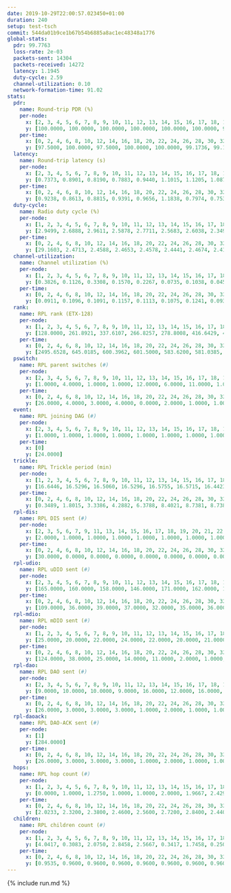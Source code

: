 ```yaml
---
date: 2019-10-29T22:00:57.023450+01:00
duration: 240
setup: test-tsch
commit: 544da01b9ce1b67b54b6885a8ac1ec48348a1776
global-stats:
  pdr: 99.7763
  loss-rate: 2e-03
  packets-sent: 14304
  packets-received: 14272
  latency: 1.1945
  duty-cycle: 2.59
  channel-utilization: 0.10
  network-formation-time: 91.02
stats:
  pdr:
    name: Round-trip PDR (%)
    per-node:
      x: [2, 3, 4, 5, 6, 7, 8, 9, 10, 11, 12, 13, 14, 15, 16, 17, 18, 19, 20, 21, 22, 23, 24, 25]
      y: [100.0000, 100.0000, 100.0000, 100.0000, 100.0000, 100.0000, 99.6683, 99.8316, 99.8342, 99.8328, 99.2780, 100.0000, 99.8390, 99.4801, 100.0000, 99.6510, 99.8322, 99.8350, 99.6516, 99.8291, 99.6678, 99.6672, 99.6727, 98.9950]
    per-time:
      x: [0, 2, 4, 6, 8, 10, 12, 14, 16, 18, 20, 22, 24, 26, 28, 30, 32, 34, 36, 38, 40, 42, 44, 46, 48, 50, 52, 54, 56, 58, 60, 62, 64, 66, 68, 70, 72, 74, 76, 78, 80, 82, 84, 86, 88, 90, 92, 94, 96, 98, 100, 102, 104, 106, 108, 110, 112, 114, 116, 118, 120, 122, 124, 126, 128, 130, 132, 134, 136, 138, 140, 142, 144, 146, 148, 150, 152, 154, 156, 158, 160, 162, 164, 166, 168, 170, 172, 174, 176, 178, 180, 182, 184, 186, 188, 190, 192, 194, 196, 198, 200, 202, 204, 206, 208, 210, 212, 214, 216, 218, 220, 222, 224, 226, 228, 230, 232, 234, 236, 238]
      y: [97.5000, 100.0000, 97.5000, 100.0000, 100.0000, 99.1736, 99.1667, 98.3193, 100.0000, 100.0000, 100.0000, 99.1736, 100.0000, 99.1667, 100.0000, 99.1597, 98.3471, 100.0000, 98.3333, 100.0000, 99.1667, 100.0000, 100.0000, 99.1667, 100.0000, 99.1667, 100.0000, 100.0000, 100.0000, 100.0000, 100.0000, 100.0000, 100.0000, 100.0000, 100.0000, 100.0000, 100.0000, 100.0000, 100.0000, 100.0000, 100.0000, 100.0000, 100.0000, 100.0000, 100.0000, 100.0000, 100.0000, 100.0000, 100.0000, 100.0000, 100.0000, 100.0000, 99.1667, 100.0000, 100.0000, 100.0000, 100.0000, 100.0000, 100.0000, 100.0000, 100.0000, 100.0000, 99.1667, 98.3333, 100.0000, 100.0000, 100.0000, 100.0000, 100.0000, 100.0000, 99.1667, 99.1667, 100.0000, 100.0000, 100.0000, 100.0000, 100.0000, 99.1667, 100.0000, 100.0000, 100.0000, 100.0000, 100.0000, 100.0000, 100.0000, 100.0000, 100.0000, 100.0000, 100.0000, 100.0000, 100.0000, 100.0000, 100.0000, 99.1667, 100.0000, 100.0000, 100.0000, 100.0000, 99.1667, 100.0000, 100.0000, 100.0000, 100.0000, 100.0000, 100.0000, 100.0000, 100.0000, 99.1597, 100.0000, 100.0000, 99.1667, 99.1667, 100.0000, 100.0000, 100.0000, 100.0000, 100.0000, 100.0000, 100.0000, 100.0000]
  latency:
    name: Round-trip latency (s)
    per-node:
      x: [2, 3, 4, 5, 6, 7, 8, 9, 10, 11, 12, 13, 14, 15, 16, 17, 18, 19, 20, 21, 22, 23, 24, 25]
      y: [0.7373, 0.8901, 0.8190, 0.7883, 0.9440, 1.1015, 1.1205, 1.0876, 0.9593, 1.0568, 1.0188, 1.0910, 1.1437, 1.2451, 1.1641, 1.3338, 1.2907, 1.4500, 1.5242, 1.4830, 1.5317, 1.6078, 1.5786, 1.7417]
    per-time:
      x: [0, 2, 4, 6, 8, 10, 12, 14, 16, 18, 20, 22, 24, 26, 28, 30, 32, 34, 36, 38, 40, 42, 44, 46, 48, 50, 52, 54, 56, 58, 60, 62, 64, 66, 68, 70, 72, 74, 76, 78, 80, 82, 84, 86, 88, 90, 92, 94, 96, 98, 100, 102, 104, 106, 108, 110, 112, 114, 116, 118, 120, 122, 124, 126, 128, 130, 132, 134, 136, 138, 140, 142, 144, 146, 148, 150, 152, 154, 156, 158, 160, 162, 164, 166, 168, 170, 172, 174, 176, 178, 180, 182, 184, 186, 188, 190, 192, 194, 196, 198, 200, 202, 204, 206, 208, 210, 212, 214, 216, 218, 220, 222, 224, 226, 228, 230, 232, 234, 236, 238]
      y: [0.9238, 0.8613, 0.8815, 0.9391, 0.9656, 1.1838, 0.7974, 0.7537, 0.8153, 0.7812, 0.7886, 0.8173, 0.7656, 0.8589, 0.7441, 0.8575, 0.8053, 0.7595, 0.8905, 0.8597, 0.8856, 0.9758, 0.8680, 0.8616, 0.8888, 0.7992, 0.8680, 0.8662, 0.8479, 0.8711, 0.8408, 0.8106, 0.8259, 0.7948, 0.8014, 0.8678, 0.8604, 0.8191, 0.7488, 0.8239, 0.7313, 0.8636, 0.7770, 0.7858, 0.8265, 0.7927, 0.7582, 0.8873, 0.8205, 0.8057, 0.7794, 0.8327, 0.7516, 0.8380, 0.8151, 0.8274, 0.8847, 0.8830, 0.8541, 0.9758, 1.0203, 1.0563, 0.9156, 0.9256, 0.9078, 1.2697, 1.4101, 1.2020, 1.0586, 1.0006, 0.9849, 1.2688, 1.6674, 1.5783, 1.3154, 1.1374, 1.1392, 1.2962, 1.7434, 1.7683, 1.6918, 1.5258, 1.2231, 1.2016, 1.6967, 1.7404, 1.7211, 1.6941, 1.6670, 1.5318, 1.6726, 1.6194, 1.6702, 1.6676, 1.6591, 1.7148, 1.7066, 1.7711, 1.7940, 1.7962, 1.7643, 1.7770, 1.9247, 1.8438, 1.8259, 1.8044, 1.8267, 1.7777, 1.8980, 1.8272, 1.8332, 1.7642, 1.7772, 1.7579, 1.7621, 1.6998, 1.7488, 1.7631, 1.7157, 1.8260]
  duty-cycle:
    name: Radio duty cycle (%)
    per-node:
      x: [1, 2, 3, 4, 5, 6, 7, 8, 9, 10, 11, 12, 13, 14, 15, 16, 17, 18, 19, 20, 21, 22, 23, 24, 25]
      y: [2.9499, 2.6888, 2.9611, 2.5878, 2.7711, 2.5683, 2.6038, 2.3493, 2.5451, 2.5338, 2.5019, 2.4640, 2.7508, 2.4666, 2.6651, 2.8558, 2.4937, 2.7575, 2.5575, 2.4004, 2.7875, 2.6797, 2.6993, 2.7667, 2.6809]
    per-time:
      x: [0, 2, 4, 6, 8, 10, 12, 14, 16, 18, 20, 22, 24, 26, 28, 30, 32, 34, 36, 38, 40, 42, 44, 46, 48, 50, 52, 54, 56, 58, 60, 62, 64, 66, 68, 70, 72, 74, 76, 78, 80, 82, 84, 86, 88, 90, 92, 94, 96, 98, 100, 102, 104, 106, 108, 110, 112, 114, 116, 118, 120, 122, 124, 126, 128, 130, 132, 134, 136, 138, 140, 142, 144, 146, 148, 150, 152, 154, 156, 158, 160, 162, 164, 166, 168, 170, 172, 174, 176, 178, 180, 182, 184, 186, 188, 190, 192, 194, 196, 198, 200, 202, 204, 206, 208, 210, 212, 214, 216, 218, 220, 222, 224, 226, 228, 230, 232, 234, 236, 238]
      y: [29.1603, 2.4713, 2.4588, 2.4653, 2.4578, 2.4441, 2.4674, 2.4184, 2.4346, 2.4201, 2.4154, 2.4205, 2.4353, 2.4276, 2.4288, 2.4153, 2.4137, 2.4377, 2.4369, 2.4259, 2.4110, 2.4312, 2.4274, 2.4291, 2.4254, 2.4206, 2.4392, 2.4204, 2.4327, 2.4272, 2.4336, 2.4173, 2.4203, 2.4193, 2.4238, 2.4235, 2.4291, 2.4179, 2.4076, 2.4200, 2.4295, 2.4015, 2.4296, 2.4085, 2.4132, 2.4152, 2.4132, 2.4109, 2.4481, 2.4370, 2.4321, 2.4266, 2.4286, 2.4542, 2.4232, 2.4172, 2.4498, 2.4466, 2.4721, 2.4199, 2.4274, 2.4199, 2.4353, 2.4350, 2.4393, 2.4404, 2.4371, 2.4382, 2.4585, 2.7761, 2.4914, 2.4974, 2.5503, 2.4423, 2.4363, 2.8236, 2.3460, 2.3005, 2.3029, 2.4223, 2.4207, 2.4148, 2.4213, 2.4336, 2.4160, 2.4293, 2.4428, 2.4255, 2.4218, 2.4317, 2.4266, 2.3985, 2.4084, 2.4060, 2.4410, 2.4341, 2.4327, 2.4178, 2.4271, 2.4460, 2.4468, 2.4276, 2.4443, 2.4520, 2.4432, 2.4499, 2.4257, 2.4257, 2.4326, 2.4401, 2.4447, 2.4268, 2.4355, 2.4366, 2.4470, 2.4346, 2.4273, 2.4304, 2.4327, 2.4309]
  channel-utilization:
    name: Channel utilization (%)
    per-node:
      x: [1, 2, 3, 4, 5, 6, 7, 8, 9, 10, 11, 12, 13, 14, 15, 16, 17, 18, 19, 20, 21, 22, 23, 24, 25]
      y: [0.3826, 0.1126, 0.3308, 0.1570, 0.2267, 0.0735, 0.1038, 0.0454, 0.0371, 0.0687, 0.0469, 0.0537, 0.1772, 0.0344, 0.0515, 0.1604, 0.0328, 0.0773, 0.1419, 0.0679, 0.0747, 0.0424, 0.0331, 0.0313, 0.0324]
    per-time:
      x: [0, 2, 4, 6, 8, 10, 12, 14, 16, 18, 20, 22, 24, 26, 28, 30, 32, 34, 36, 38, 40, 42, 44, 46, 48, 50, 52, 54, 56, 58, 60, 62, 64, 66, 68, 70, 72, 74, 76, 78, 80, 82, 84, 86, 88, 90, 92, 94, 96, 98, 100, 102, 104, 106, 108, 110, 112, 114, 116, 118, 120, 122, 124, 126, 128, 130, 132, 134, 136, 138, 140, 142, 144, 146, 148, 150, 152, 154, 156, 158, 160, 162, 164, 166, 168, 170, 172, 174, 176, 178, 180, 182, 184, 186, 188, 190, 192, 194, 196, 198, 200, 202, 204, 206, 208, 210, 212, 214, 216, 218, 220, 222, 224, 226, 228, 230, 232, 234, 236, 238]
      y: [0.0911, 0.1096, 0.1091, 0.1157, 0.1113, 0.1075, 0.1241, 0.0930, 0.0975, 0.0949, 0.0936, 0.0950, 0.1032, 0.0982, 0.1044, 0.0921, 0.0946, 0.1026, 0.1044, 0.1018, 0.0939, 0.1020, 0.1000, 0.0978, 0.1024, 0.0939, 0.1018, 0.0999, 0.0982, 0.0966, 0.0976, 0.0910, 0.0942, 0.0920, 0.0917, 0.0968, 0.0967, 0.0931, 0.0903, 0.0931, 0.0958, 0.0858, 0.0949, 0.0891, 0.0915, 0.0942, 0.0914, 0.0903, 0.1046, 0.0975, 0.0990, 0.0974, 0.0972, 0.1095, 0.0938, 0.0920, 0.1076, 0.1043, 0.1129, 0.0950, 0.0980, 0.0930, 0.1018, 0.1011, 0.1055, 0.1053, 0.1017, 0.1006, 0.1115, 0.2991, 0.1370, 0.1286, 0.1433, 0.1042, 0.1006, 0.3351, 0.0502, 0.0350, 0.0334, 0.0965, 0.0938, 0.0905, 0.0950, 0.0969, 0.0897, 0.0955, 0.1034, 0.0954, 0.0961, 0.0998, 0.0978, 0.0866, 0.0893, 0.0878, 0.1004, 0.0981, 0.0985, 0.0936, 0.0974, 0.1057, 0.1029, 0.0964, 0.1031, 0.1057, 0.1035, 0.1080, 0.0956, 0.0963, 0.1015, 0.1083, 0.1115, 0.1005, 0.1002, 0.1011, 0.1065, 0.1018, 0.0975, 0.0992, 0.0993, 0.0997]
  rank:
    name: RPL rank (ETX-128)
    per-node:
      x: [1, 2, 3, 4, 5, 6, 7, 8, 9, 10, 11, 12, 13, 14, 15, 16, 17, 18, 19, 20, 21, 22, 23, 24, 25]
      y: [128.0000, 261.8921, 337.6107, 266.8257, 278.8008, 416.6429, 424.5813, 493.6255, 479.1743, 443.1545, 477.2881, 455.8876, 523.2016, 577.1084, 565.5422, 531.5263, 591.1840, 934.0364, 672.0251, 732.7151, 692.2910, 966.1423, 797.3745, 794.6612, 817.8306]
    per-time:
      x: [0, 2, 4, 6, 8, 10, 12, 14, 16, 18, 20, 22, 24, 26, 28, 30, 32, 34, 36, 38, 40, 42, 44, 46, 48, 50, 52, 54, 56, 58, 60, 62, 64, 66, 68, 70, 72, 74, 76, 78, 80, 82, 84, 86, 88, 90, 92, 94, 96, 98, 100, 102, 104, 106, 108, 110, 112, 114, 116, 118, 120, 122, 124, 126, 128, 130, 132, 134, 136, 138, 140, 142, 144, 146, 148, 150, 152, 154, 156, 158, 160, 162, 164, 166, 168, 170, 172, 174, 176, 178, 180, 182, 184, 186, 188, 190, 192, 194, 196, 198, 200, 202, 204, 206, 208, 210, 212, 214, 216, 218, 220, 222, 224, 226, 228, 230, 232, 234, 236, 238]
      y: [2495.6528, 645.0185, 600.3962, 601.5000, 583.6200, 581.0385, 590.2157, 578.8824, 576.4118, 571.7059, 567.4600, 571.4902, 575.0566, 545.2778, 549.7400, 539.6600, 529.0784, 529.7255, 537.8462, 537.6415, 528.3529, 520.5000, 539.3846, 525.2353, 538.6600, 527.7059, 518.7308, 518.1800, 516.5000, 525.4727, 503.5600, 506.2400, 506.8800, 513.4600, 515.4800, 533.1887, 521.5098, 517.1346, 513.0600, 513.4902, 515.6275, 500.2600, 497.9412, 500.0000, 489.9608, 491.6000, 481.1765, 471.5098, 475.5000, 474.0600, 492.4200, 492.7600, 493.7200, 505.8039, 509.5400, 511.4510, 512.3000, 509.3600, 538.8148, 529.7400, 524.8600, 520.8627, 534.2800, 541.9057, 521.4423, 520.6600, 519.4200, 515.0392, 538.4808, 519.1600, 652.6578, 651.4852, 661.5707, 552.6212, 508.7647, 511.9400, 737.2248, 691.9908, 696.0324, 626.4724, 496.3396, 510.5686, 518.8431, 516.2200, 521.6400, 521.8000, 517.7925, 519.0200, 514.0000, 519.7885, 528.3400, 513.2909, 502.6863, 510.5800, 532.1111, 563.8679, 550.0980, 543.0784, 544.2549, 554.9464, 537.8113, 528.3200, 525.9412, 522.4200, 523.8077, 545.9600, 543.6200, 533.6078, 530.5882, 530.0370, 550.6863, 539.4808, 532.1176, 521.7200, 523.6800, 528.5962, 516.2745, 512.5400, 509.3000, 506.1000]
  pswitch:
    name: RPL parent switches (#)
    per-node:
      x: [2, 3, 4, 5, 6, 7, 8, 9, 10, 11, 12, 13, 14, 15, 16, 17, 18, 19, 20, 21, 22, 23, 24, 25]
      y: [1.0000, 4.0000, 1.0000, 1.0000, 12.0000, 6.0000, 11.0000, 1.0000, 6.0000, 3.0000, 9.0000, 8.0000, 9.0000, 9.0000, 7.0000, 10.0000, 7.0000, 10.0000, 10.0000, 5.0000, 6.0000, 12.0000, 6.0000, 9.0000]
    per-time:
      x: [0, 2, 4, 6, 8, 10, 12, 14, 16, 18, 20, 22, 24, 26, 28, 30, 32, 34, 36, 38, 40, 42, 44, 46, 48, 50, 52, 54, 56, 58, 60, 62, 64, 66, 68, 70, 72, 74, 76, 78, 80, 82, 84, 86, 88, 90, 92, 94, 96, 98, 100, 102, 104, 106, 108, 110, 112, 114, 116, 118, 120, 122, 124, 126, 128, 130, 132, 134, 136, 138, 140, 142, 144, 146, 148, 150, 152, 154, 156, 158, 160, 162, 164, 166, 168, 170, 172, 174, 176, 178, 180, 182, 184, 186, 188, 190, 192, 194, 196, 198, 200, 202, 204, 206, 208, 210, 212, 214, 216, 218, 220, 222, 224, 226, 228, 230, 232]
      y: [26.0000, 4.0000, 3.0000, 4.0000, 0.0000, 2.0000, 1.0000, 1.0000, 1.0000, 1.0000, 0.0000, 1.0000, 3.0000, 4.0000, 0.0000, 0.0000, 1.0000, 1.0000, 2.0000, 3.0000, 1.0000, 0.0000, 2.0000, 1.0000, 0.0000, 1.0000, 2.0000, 0.0000, 0.0000, 5.0000, 0.0000, 0.0000, 0.0000, 0.0000, 0.0000, 3.0000, 1.0000, 2.0000, 0.0000, 1.0000, 1.0000, 0.0000, 1.0000, 1.0000, 1.0000, 0.0000, 1.0000, 1.0000, 2.0000, 0.0000, 0.0000, 0.0000, 0.0000, 1.0000, 0.0000, 1.0000, 0.0000, 0.0000, 4.0000, 0.0000, 0.0000, 1.0000, 0.0000, 3.0000, 2.0000, 0.0000, 0.0000, 1.0000, 2.0000, 0.0000, 0.0000, 0.0000, 5.0000, 1.0000, 1.0000, 0.0000, 2.0000, 1.0000, 1.0000, 0.0000, 3.0000, 1.0000, 1.0000, 0.0000, 0.0000, 0.0000, 3.0000, 0.0000, 1.0000, 2.0000, 0.0000, 5.0000, 1.0000, 0.0000, 4.0000, 3.0000, 1.0000, 1.0000, 1.0000, 6.0000, 3.0000, 0.0000, 1.0000, 0.0000, 2.0000, 0.0000, 0.0000, 1.0000, 1.0000, 4.0000, 1.0000, 2.0000, 1.0000, 0.0000, 0.0000, 2.0000, 1.0000]
  event:
    name: RPL joining DAG (#)
    per-node:
      x: [2, 3, 4, 5, 6, 7, 8, 9, 10, 11, 12, 13, 14, 15, 16, 17, 18, 19, 20, 21, 22, 23, 24, 25]
      y: [1.0000, 1.0000, 1.0000, 1.0000, 1.0000, 1.0000, 1.0000, 1.0000, 1.0000, 1.0000, 1.0000, 1.0000, 1.0000, 1.0000, 1.0000, 1.0000, 1.0000, 1.0000, 1.0000, 1.0000, 1.0000, 1.0000, 1.0000, 1.0000]
    per-time:
      x: [0]
      y: [24.0000]
  trickle:
    name: RPL Trickle period (min)
    per-node:
      x: [1, 2, 3, 4, 5, 6, 7, 8, 9, 10, 11, 12, 13, 14, 15, 16, 17, 18, 19, 20, 21, 22, 23, 24, 25]
      y: [16.6446, 16.5296, 16.5060, 16.5296, 16.5755, 16.5715, 16.4423, 16.4901, 16.5296, 16.4253, 16.5380, 16.4942, 16.5145, 16.5606, 16.4679, 16.4307, 16.5577, 16.2560, 17.3401, 17.3484, 16.5161, 16.5416, 16.6299, 16.4553, 16.6196]
    per-time:
      x: [0, 2, 4, 6, 8, 10, 12, 14, 16, 18, 20, 22, 24, 26, 28, 30, 32, 34, 36, 38, 40, 42, 44, 46, 48, 50, 52, 54, 56, 58, 60, 62, 64, 66, 68, 70, 72, 74, 76, 78, 80, 82, 84, 86, 88, 90, 92, 94, 96, 98, 100, 102, 104, 106, 108, 110, 112, 114, 116, 118, 120, 122, 124, 126, 128, 130, 132, 134, 136, 138, 140, 142, 144, 146, 148, 150, 152, 154, 156, 158, 160, 162, 164, 166, 168, 170, 172, 174, 176, 178, 180, 182, 184, 186, 188, 190, 192, 194, 196, 198, 200, 202, 204, 206, 208, 210, 212, 214, 216, 218, 220, 222, 224, 226, 228, 230, 232, 234, 236, 238]
      y: [0.3489, 1.8015, 3.3386, 4.2882, 6.3788, 8.4021, 8.7381, 8.7381, 9.2521, 16.7909, 17.4763, 17.4763, 17.4763, 17.4763, 17.4763, 17.4763, 17.4763, 17.4763, 17.4763, 17.4763, 17.4763, 17.4763, 17.4763, 17.4763, 17.4763, 17.4763, 17.4763, 17.4763, 17.4763, 17.4763, 17.4763, 17.4763, 17.4763, 17.4763, 17.4763, 17.4763, 17.4763, 17.4763, 17.4763, 17.4763, 17.4763, 17.4763, 17.4763, 17.4763, 17.4763, 17.4763, 17.4763, 17.4763, 17.4763, 17.4763, 17.4763, 17.4763, 17.4763, 17.4763, 17.4763, 17.4763, 17.4763, 17.4763, 17.4763, 17.4763, 17.4763, 17.4763, 17.4763, 17.4763, 17.4763, 17.4763, 17.4763, 17.4763, 17.4763, 17.4763, 17.4763, 17.4763, 17.4763, 17.4763, 17.4763, 17.4763, 17.4763, 17.4763, 17.4763, 17.4763, 17.4763, 17.4763, 17.4763, 17.4763, 17.4763, 17.4763, 17.4763, 17.4763, 17.4763, 17.4763, 17.4763, 17.4763, 17.4763, 17.4763, 17.4763, 17.4763, 17.4763, 17.4763, 17.4763, 17.4763, 17.4763, 17.4763, 17.4763, 17.4763, 17.4763, 17.4763, 17.4763, 17.4763, 17.4763, 17.4763, 17.4763, 17.4763, 17.4763, 17.4763, 17.4763, 17.4763, 17.4763, 17.4763, 17.4763, 17.4763]
  rpl-dis:
    name: RPL DIS sent (#)
    per-node:
      x: [2, 3, 5, 6, 7, 9, 11, 13, 14, 15, 16, 17, 18, 19, 20, 21, 22, 23, 24, 25]
      y: [2.0000, 1.0000, 1.0000, 1.0000, 1.0000, 1.0000, 1.0000, 1.0000, 1.0000, 2.0000, 1.0000, 1.0000, 1.0000, 8.0000, 7.0000, 3.0000, 1.0000, 3.0000, 2.0000, 2.0000]
    per-time:
      x: [0, 2, 4, 6, 8, 10, 12, 14, 16, 18, 20, 22, 24, 26, 28, 30, 32, 34, 36, 38, 40, 42, 44, 46, 48, 50, 52, 54, 56, 58, 60, 62, 64, 66, 68, 70, 72, 74, 76, 78, 80, 82, 84, 86, 88, 90, 92, 94, 96, 98, 100, 102, 104, 106, 108, 110, 112, 114, 116, 118, 120, 122, 124, 126, 128, 130, 132, 134, 136, 138, 140, 142, 144, 146, 148, 150, 152, 154, 156, 158, 160, 162, 164, 166]
      y: [30.0000, 0.0000, 0.0000, 0.0000, 0.0000, 0.0000, 0.0000, 0.0000, 0.0000, 0.0000, 0.0000, 0.0000, 0.0000, 0.0000, 0.0000, 0.0000, 0.0000, 0.0000, 0.0000, 0.0000, 0.0000, 0.0000, 0.0000, 0.0000, 0.0000, 0.0000, 0.0000, 0.0000, 0.0000, 0.0000, 0.0000, 0.0000, 0.0000, 0.0000, 0.0000, 0.0000, 0.0000, 0.0000, 0.0000, 0.0000, 0.0000, 0.0000, 0.0000, 0.0000, 0.0000, 0.0000, 0.0000, 0.0000, 0.0000, 0.0000, 0.0000, 0.0000, 0.0000, 0.0000, 0.0000, 0.0000, 0.0000, 0.0000, 0.0000, 0.0000, 0.0000, 0.0000, 0.0000, 0.0000, 0.0000, 0.0000, 0.0000, 0.0000, 0.0000, 0.0000, 1.0000, 3.0000, 2.0000, 0.0000, 0.0000, 0.0000, 2.0000, 1.0000, 1.0000, 0.0000, 0.0000, 0.0000, 0.0000, 1.0000]
  rpl-udio:
    name: RPL uDIO sent (#)
    per-node:
      x: [2, 3, 4, 5, 6, 7, 8, 9, 10, 11, 12, 13, 14, 15, 16, 17, 18, 19, 20, 21, 22, 23, 24, 25]
      y: [165.0000, 160.0000, 158.0000, 146.0000, 171.0000, 162.0000, 168.0000, 165.0000, 169.0000, 168.0000, 164.0000, 166.0000, 164.0000, 160.0000, 166.0000, 164.0000, 179.0000, 177.0000, 179.0000, 164.0000, 169.0000, 167.0000, 156.0000, 168.0000]
    per-time:
      x: [0, 2, 4, 6, 8, 10, 12, 14, 16, 18, 20, 22, 24, 26, 28, 30, 32, 34, 36, 38, 40, 42, 44, 46, 48, 50, 52, 54, 56, 58, 60, 62, 64, 66, 68, 70, 72, 74, 76, 78, 80, 82, 84, 86, 88, 90, 92, 94, 96, 98, 100, 102, 104, 106, 108, 110, 112, 114, 116, 118, 120, 122, 124, 126, 128, 130, 132, 134, 136, 138, 140, 142, 144, 146, 148, 150, 152, 154, 156, 158, 160, 162, 164, 166, 168, 170, 172, 174, 176, 178, 180, 182, 184, 186, 188, 190, 192, 194, 196, 198, 200, 202, 204, 206, 208, 210, 212, 214, 216, 218, 220, 222, 224, 226, 228, 230, 232, 234, 236, 238]
      y: [109.0000, 36.0000, 39.0000, 37.0000, 32.0000, 35.0000, 36.0000, 32.0000, 35.0000, 31.0000, 37.0000, 28.0000, 31.0000, 26.0000, 30.0000, 30.0000, 36.0000, 31.0000, 36.0000, 28.0000, 29.0000, 27.0000, 40.0000, 31.0000, 32.0000, 34.0000, 32.0000, 29.0000, 31.0000, 34.0000, 33.0000, 34.0000, 31.0000, 34.0000, 31.0000, 35.0000, 27.0000, 34.0000, 30.0000, 28.0000, 34.0000, 31.0000, 32.0000, 31.0000, 30.0000, 31.0000, 39.0000, 30.0000, 32.0000, 27.0000, 33.0000, 32.0000, 33.0000, 38.0000, 26.0000, 35.0000, 33.0000, 30.0000, 32.0000, 30.0000, 33.0000, 35.0000, 33.0000, 34.0000, 30.0000, 34.0000, 30.0000, 31.0000, 37.0000, 34.0000, 45.0000, 37.0000, 38.0000, 31.0000, 29.0000, 36.0000, 52.0000, 31.0000, 32.0000, 29.0000, 26.0000, 37.0000, 29.0000, 33.0000, 35.0000, 34.0000, 31.0000, 35.0000, 28.0000, 33.0000, 33.0000, 35.0000, 29.0000, 34.0000, 38.0000, 30.0000, 29.0000, 35.0000, 30.0000, 37.0000, 35.0000, 31.0000, 25.0000, 32.0000, 31.0000, 31.0000, 31.0000, 31.0000, 31.0000, 38.0000, 32.0000, 30.0000, 31.0000, 32.0000, 31.0000, 31.0000, 30.0000, 29.0000, 30.0000, 31.0000]
  rpl-mdio:
    name: RPL mDIO sent (#)
    per-node:
      x: [1, 2, 3, 4, 5, 6, 7, 8, 9, 10, 11, 12, 13, 14, 15, 16, 17, 18, 19, 20, 21, 22, 23, 24, 25]
      y: [25.0000, 20.0000, 22.0000, 24.0000, 22.0000, 20.0000, 21.0000, 22.0000, 20.0000, 22.0000, 21.0000, 24.0000, 23.0000, 21.0000, 21.0000, 22.0000, 23.0000, 25.0000, 21.0000, 22.0000, 20.0000, 20.0000, 20.0000, 25.0000, 21.0000]
    per-time:
      x: [0, 2, 4, 6, 8, 10, 12, 14, 16, 18, 20, 22, 24, 26, 28, 30, 32, 34, 36, 38, 40, 42, 44, 46, 48, 50, 52, 54, 56, 58, 60, 62, 64, 66, 68, 70, 72, 74, 76, 78, 80, 82, 84, 86, 88, 90, 92, 94, 96, 98, 100, 102, 104, 106, 108, 110, 112, 114, 116, 118, 120, 122, 124, 126, 128, 130, 132, 134, 136, 138, 140, 142, 144, 146, 148, 150, 152, 154, 156, 158, 160, 162, 164, 166, 168, 170, 172, 174, 176, 178, 180, 182, 184, 186, 188, 190, 192, 194, 196, 198, 200, 202, 204, 206, 208, 210, 212, 214, 216, 218, 220, 222, 224, 226, 228, 230, 232, 234, 236, 238]
      y: [124.0000, 38.0000, 25.0000, 14.0000, 11.0000, 2.0000, 1.0000, 10.0000, 12.0000, 2.0000, 0.0000, 0.0000, 0.0000, 2.0000, 6.0000, 6.0000, 4.0000, 6.0000, 1.0000, 0.0000, 0.0000, 0.0000, 3.0000, 7.0000, 10.0000, 2.0000, 3.0000, 0.0000, 0.0000, 0.0000, 1.0000, 4.0000, 8.0000, 7.0000, 4.0000, 1.0000, 0.0000, 0.0000, 0.0000, 2.0000, 7.0000, 6.0000, 7.0000, 3.0000, 0.0000, 0.0000, 0.0000, 0.0000, 7.0000, 5.0000, 6.0000, 4.0000, 2.0000, 1.0000, 0.0000, 0.0000, 0.0000, 3.0000, 11.0000, 6.0000, 3.0000, 2.0000, 0.0000, 0.0000, 0.0000, 0.0000, 4.0000, 8.0000, 6.0000, 6.0000, 1.0000, 0.0000, 0.0000, 0.0000, 2.0000, 7.0000, 9.0000, 3.0000, 3.0000, 0.0000, 1.0000, 0.0000, 0.0000, 3.0000, 7.0000, 3.0000, 8.0000, 3.0000, 1.0000, 0.0000, 1.0000, 0.0000, 2.0000, 5.0000, 7.0000, 8.0000, 2.0000, 0.0000, 0.0000, 0.0000, 5.0000, 4.0000, 8.0000, 2.0000, 5.0000, 1.0000, 0.0000, 0.0000, 0.0000, 5.0000, 7.0000, 6.0000, 3.0000, 3.0000, 1.0000, 0.0000, 0.0000, 0.0000, 4.0000, 4.0000]
  rpl-dao:
    name: RPL DAO sent (#)
    per-node:
      x: [2, 3, 4, 5, 6, 7, 8, 9, 10, 11, 12, 13, 14, 15, 16, 17, 18, 19, 20, 21, 22, 23, 24, 25]
      y: [9.0000, 10.0000, 10.0000, 9.0000, 16.0000, 12.0000, 16.0000, 9.0000, 11.0000, 10.0000, 13.0000, 13.0000, 14.0000, 12.0000, 12.0000, 12.0000, 14.0000, 12.0000, 15.0000, 14.0000, 11.0000, 14.0000, 11.0000, 13.0000]
    per-time:
      x: [0, 2, 4, 6, 8, 10, 12, 14, 16, 18, 20, 22, 24, 26, 28, 30, 32, 34, 36, 38, 40, 42, 44, 46, 48, 50, 52, 54, 56, 58, 60, 62, 64, 66, 68, 70, 72, 74, 76, 78, 80, 82, 84, 86, 88, 90, 92, 94, 96, 98, 100, 102, 104, 106, 108, 110, 112, 114, 116, 118, 120, 122, 124, 126, 128, 130, 132, 134, 136, 138, 140, 142, 144, 146, 148, 150, 152, 154, 156, 158, 160, 162, 164, 166, 168, 170, 172, 174, 176, 178, 180, 182, 184, 186, 188, 190, 192, 194, 196, 198, 200, 202, 204, 206, 208, 210, 212, 214, 216, 218, 220, 222, 224, 226, 228, 230, 232, 234, 236, 238]
      y: [26.0000, 3.0000, 3.0000, 3.0000, 1.0000, 2.0000, 1.0000, 1.0000, 1.0000, 1.0000, 0.0000, 1.0000, 3.0000, 4.0000, 8.0000, 2.0000, 3.0000, 1.0000, 4.0000, 3.0000, 1.0000, 3.0000, 2.0000, 1.0000, 1.0000, 1.0000, 4.0000, 0.0000, 6.0000, 3.0000, 1.0000, 1.0000, 1.0000, 1.0000, 1.0000, 7.0000, 2.0000, 2.0000, 1.0000, 2.0000, 1.0000, 1.0000, 3.0000, 7.0000, 2.0000, 1.0000, 1.0000, 2.0000, 3.0000, 1.0000, 1.0000, 1.0000, 1.0000, 3.0000, 0.0000, 1.0000, 1.0000, 7.0000, 4.0000, 1.0000, 1.0000, 3.0000, 2.0000, 4.0000, 3.0000, 0.0000, 1.0000, 1.0000, 4.0000, 0.0000, 1.0000, 7.0000, 6.0000, 1.0000, 2.0000, 3.0000, 4.0000, 2.0000, 2.0000, 0.0000, 4.0000, 1.0000, 2.0000, 0.0000, 0.0000, 4.0000, 4.0000, 2.0000, 2.0000, 4.0000, 3.0000, 4.0000, 2.0000, 0.0000, 5.0000, 3.0000, 2.0000, 1.0000, 1.0000, 7.0000, 5.0000, 0.0000, 1.0000, 3.0000, 2.0000, 1.0000, 1.0000, 1.0000, 1.0000, 5.0000, 2.0000, 3.0000, 2.0000, 1.0000, 6.0000, 2.0000, 1.0000, 2.0000, 0.0000, 1.0000]
  rpl-daoack:
    name: RPL DAO-ACK sent (#)
    per-node:
      x: [1]
      y: [284.0000]
    per-time:
      x: [0, 2, 4, 6, 8, 10, 12, 14, 16, 18, 20, 22, 24, 26, 28, 30, 32, 34, 36, 38, 40, 42, 44, 46, 48, 50, 52, 54, 56, 58, 60, 62, 64, 66, 68, 70, 72, 74, 76, 78, 80, 82, 84, 86, 88, 90, 92, 94, 96, 98, 100, 102, 104, 106, 108, 110, 112, 114, 116, 118, 120, 122, 124, 126, 128, 130, 132, 134, 136, 138, 140, 142, 144, 146, 148, 150, 152, 154, 156, 158, 160, 162, 164, 166, 168, 170, 172, 174, 176, 178, 180, 182, 184, 186, 188, 190, 192, 194, 196, 198, 200, 202, 204, 206, 208, 210, 212, 214, 216, 218, 220, 222, 224, 226, 228, 230, 232, 234, 236, 238]
      y: [26.0000, 3.0000, 3.0000, 3.0000, 1.0000, 2.0000, 1.0000, 1.0000, 1.0000, 1.0000, 0.0000, 1.0000, 3.0000, 4.0000, 8.0000, 2.0000, 3.0000, 1.0000, 4.0000, 3.0000, 1.0000, 2.0000, 1.0000, 1.0000, 1.0000, 1.0000, 4.0000, 0.0000, 6.0000, 3.0000, 1.0000, 1.0000, 1.0000, 1.0000, 1.0000, 6.0000, 2.0000, 2.0000, 1.0000, 2.0000, 1.0000, 1.0000, 3.0000, 6.0000, 2.0000, 1.0000, 1.0000, 2.0000, 3.0000, 1.0000, 1.0000, 1.0000, 1.0000, 3.0000, 0.0000, 1.0000, 1.0000, 7.0000, 4.0000, 1.0000, 1.0000, 3.0000, 2.0000, 4.0000, 3.0000, 0.0000, 1.0000, 1.0000, 4.0000, 0.0000, 1.0000, 6.0000, 5.0000, 1.0000, 2.0000, 3.0000, 4.0000, 2.0000, 2.0000, 0.0000, 4.0000, 1.0000, 2.0000, 0.0000, 0.0000, 4.0000, 4.0000, 2.0000, 2.0000, 3.0000, 3.0000, 4.0000, 2.0000, 0.0000, 4.0000, 3.0000, 2.0000, 1.0000, 1.0000, 7.0000, 5.0000, 0.0000, 1.0000, 3.0000, 1.0000, 2.0000, 1.0000, 1.0000, 1.0000, 5.0000, 2.0000, 3.0000, 2.0000, 1.0000, 6.0000, 2.0000, 1.0000, 2.0000, 0.0000, 1.0000]
  hops:
    name: RPL hop count (#)
    per-node:
      x: [1, 2, 3, 4, 5, 6, 7, 8, 9, 10, 11, 12, 13, 14, 15, 16, 17, 18, 19, 20, 21, 22, 23, 24, 25]
      y: [0.0000, 1.0000, 1.2750, 1.0000, 1.0000, 2.0000, 1.9667, 2.4292, 2.0000, 2.0667, 2.0708, 1.9917, 2.4125, 2.9542, 2.8292, 2.4375, 3.0417, 3.3682, 3.5858, 3.7917, 3.5063, 3.4435, 4.3724, 4.3808, 4.4519]
    per-time:
      x: [0, 2, 4, 6, 8, 10, 12, 14, 16, 18, 20, 22, 24, 26, 28, 30, 32, 34, 36, 38, 40, 42, 44, 46, 48, 50, 52, 54, 56, 58, 60, 62, 64, 66, 68, 70, 72, 74, 76, 78, 80, 82, 84, 86, 88, 90, 92, 94, 96, 98, 100, 102, 104, 106, 108, 110, 112, 114, 116, 118, 120, 122, 124, 126, 128, 130, 132, 134, 136, 138, 140, 142, 144, 146, 148, 150, 152, 154, 156, 158, 160, 162, 164, 166, 168, 170, 172, 174, 176, 178, 180, 182, 184, 186, 188, 190, 192, 194, 196, 198, 200, 202, 204, 206, 208, 210, 212, 214, 216, 218, 220, 222, 224, 226, 228, 230, 232, 234, 236, 238]
      y: [2.0233, 2.3200, 2.3800, 2.4600, 2.5600, 2.7200, 2.8400, 2.4400, 2.4600, 2.4600, 2.4400, 2.4400, 2.4800, 2.6800, 2.5600, 2.5600, 2.5600, 2.5600, 2.5000, 2.3800, 2.3600, 2.3600, 2.3600, 2.3600, 2.3600, 2.3600, 2.4800, 2.4800, 2.4800, 2.4400, 2.3600, 2.3600, 2.3600, 2.3600, 2.3600, 2.3600, 2.3600, 2.3600, 2.3600, 2.3200, 2.3000, 2.3200, 2.3200, 2.2800, 2.2800, 2.2800, 2.2600, 2.2400, 2.4600, 2.6800, 2.6800, 2.6800, 2.6800, 2.6800, 2.6800, 2.7000, 2.7200, 2.7200, 2.7200, 2.7200, 2.7200, 2.7200, 2.7200, 2.7200, 2.7200, 2.7200, 2.7200, 2.7600, 2.7400, 2.7200, 2.7200, 2.7200, 2.7600, 2.8000, 2.6400, 2.4800, 2.6000, 2.6000, 2.6400, 2.6400, 2.4000, 2.4000, 2.4000, 2.4000, 2.4000, 2.4000, 2.4400, 2.4400, 2.4400, 2.4400, 2.4400, 2.4400, 2.4000, 2.4000, 2.5200, 2.5600, 2.5400, 2.5200, 2.4800, 2.5800, 2.6000, 2.6000, 2.6000, 2.6000, 2.6000, 2.5600, 2.5600, 2.5400, 2.6600, 2.8000, 2.7400, 2.7200, 2.7200, 2.7200, 2.7400, 2.7200, 2.7000, 2.6800, 2.6800, 2.6800]
  children:
    name: RPL children count (#)
    per-node:
      x: [1, 2, 3, 4, 5, 6, 7, 8, 9, 10, 11, 12, 13, 14, 15, 16, 17, 18, 19, 20, 21, 22, 23, 24, 25]
      y: [4.0417, 0.3083, 2.0750, 2.8458, 2.5667, 0.3417, 1.7458, 0.2500, 0.0000, 0.8167, 0.2750, 0.4833, 2.2458, 0.0458, 0.4792, 1.9625, 0.0000, 1.3431, 0.3975, 0.2583, 1.3347, 0.1674, 0.0000, 0.0000, 0.0000]
    per-time:
      x: [0, 2, 4, 6, 8, 10, 12, 14, 16, 18, 20, 22, 24, 26, 28, 30, 32, 34, 36, 38, 40, 42, 44, 46, 48, 50, 52, 54, 56, 58, 60, 62, 64, 66, 68, 70, 72, 74, 76, 78, 80, 82, 84, 86, 88, 90, 92, 94, 96, 98, 100, 102, 104, 106, 108, 110, 112, 114, 116, 118, 120, 122, 124, 126, 128, 130, 132, 134, 136, 138, 140, 142, 144, 146, 148, 150, 152, 154, 156, 158, 160, 162, 164, 166, 168, 170, 172, 174, 176, 178, 180, 182, 184, 186, 188, 190, 192, 194, 196, 198, 200, 202, 204, 206, 208, 210, 212, 214, 216, 218, 220, 222, 224, 226, 228, 230, 232, 234, 236, 238]
      y: [0.9535, 0.9600, 0.9600, 0.9600, 0.9600, 0.9600, 0.9600, 0.9600, 0.9600, 0.9600, 0.9600, 0.9600, 0.9600, 0.9600, 0.9600, 0.9600, 0.9600, 0.9600, 0.9600, 0.9600, 0.9600, 0.9600, 0.9600, 0.9600, 0.9600, 0.9600, 0.9600, 0.9600, 0.9600, 0.9600, 0.9600, 0.9600, 0.9600, 0.9600, 0.9600, 0.9600, 0.9600, 0.9600, 0.9600, 0.9600, 0.9600, 0.9600, 0.9600, 0.9600, 0.9600, 0.9600, 0.9600, 0.9600, 0.9600, 0.9600, 0.9600, 0.9600, 0.9600, 0.9600, 0.9600, 0.9600, 0.9600, 0.9600, 0.9600, 0.9600, 0.9600, 0.9600, 0.9600, 0.9600, 0.9600, 0.9600, 0.9600, 0.9600, 0.9600, 0.9600, 0.9600, 0.9600, 0.9600, 0.9600, 0.9600, 0.9600, 0.9600, 0.9600, 0.9600, 0.9600, 0.9600, 0.9600, 0.9600, 0.9600, 0.9600, 0.9600, 0.9600, 0.9600, 0.9600, 0.9600, 0.9600, 0.9600, 0.9600, 0.9600, 0.9600, 0.9600, 0.9600, 0.9600, 0.9600, 0.9600, 0.9600, 0.9600, 0.9600, 0.9600, 0.9600, 0.9600, 0.9600, 0.9600, 0.9600, 0.9600, 0.9600, 0.9600, 0.9600, 0.9600, 0.9600, 0.9600, 0.9600, 0.9600, 0.9600, 0.9600]
---
```


{% include run.md %}
